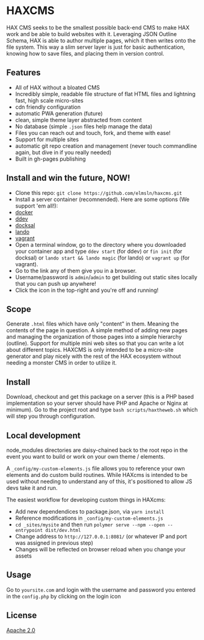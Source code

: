 # HAXCMS
HAX CMS seeks to be the smallest possible back-end CMS to make HAX work and be able to build websites with it. Leveraging JSON Outline Schema, HAX is able to author multiple pages, which it then writes onto the file system. This way a slim server layer is just for basic authentication, knowing how to save files, and placing them in version control.

## Features
- All of HAX without a bloated CMS
- Incredibly simple, readable file structure of flat HTML files and lightning fast, high scale micro-sites
- cdn friendly configuration
- automatic PWA generation (future)
- clean, simple theme layer abstracted from content
- No database (simple `.json` files help manage the data)
- Files you can reach out and touch, fork, and theme with ease!
- Support for multiple sites
- automatic git repo creation and management (never touch commandline again, but dive in if you really needed)
- Built in gh-pages publishing

## Install and win the future, NOW!
- Clone this repo: `git clone https://github.com/elmsln/haxcms.git`
- Install a server container (recomnended). Here are some options (We support 'em all!):
 - [docker](https://store.docker.com/search?type=edition&offering=community)
 - [ddev](https://ddev.readthedocs.io/en/latest/#installation)
 - [docksal](https://docksal.io/installation/)
 - [lando](https://docs.devwithlando.io/installation/installing.html)
 - [vagrant](https://www.vagrantup.com/downloads.html)
- Open a terminal window, go to the directory where you downloaded your container app and type `ddev start` (for ddev) or `fin init` (for docksal) or `lando start && lando magic` (for lando) or `vagrant up` (for vagrant).
- Go to the link any of them give you in a browser.
- Username/password is `admin`/`admin` to get building out static sites locally that you can push up anywhere!
- Click the icon in the top-right and you're off and running!

## Scope
Generate `.html` files which have only "content" in them. Meaning the contents of the page in question. A simple method of adding new pages and managing the organization of those pages into a simple hierarchy (outline). Support for multiple mini web sites so that you can write a lot about different topics. HAXCMS is only intended to be a micro-site generator and play nicely with the rest of the HAX ecosystem without needing a monster CMS in order to utilize it.

## Install
Download, checkout and get this package on a server (this is a PHP based implementation so your server should have PHP and Apache or Nginx at minimum). Go to the project root and type `bash scripts/haxtheweb.sh` which will step you through configuration.

## Local development
node_modules directories are daisy-chained back to the root repo in the event you want to build or work on your own theme / elements.

A `_config/my-custom-elements.js` file allows you to reference your own elements and do custom build routines. While HAXcms is intended to be used without needing to understand any of this, it's positioned to allow JS devs take it and run.

The easiest workflow for developing custom things in HAXcms:
- Add new dependendices to package.json, via `yarn install`
- Reference modifications in `_config/my-custom-elements.js`
- `cd _sites/mysite` and then run `polymer serve --npm --open --entrypoint dist/dev.html`
- Change address to `http://127.0.0.1:8081/` (or whatever IP and port was assigned in previous step)
- Changes will be reflected on browser reload when you change your assets


## Usage
Go to `yoursite.com` and login with the username and password you entered in the `config.php` by clicking on the login icon

## License
[Apache 2.0](LICENSE.md)
